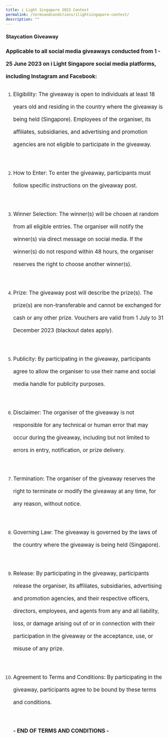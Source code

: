 ```yaml
---
title: i Light Singapore 2023 Contest
permalink: /termsandconditions/ilightsingapore-contest/
description: ""
---
```

### Staycation Giveaway

<p style="font-size:17px;line-height:40px"><b>
Applicable to all social media giveaways conducted from 1 - 25 June 2023 on i Light Singapore social media platforms, including Instagram and Facebook:</b></p>

<ol type="1">
<li><p style="font-size:17px;line-height:40px">Eligibility: The giveaway is open to individuals at least 18 years old and residing in the country where the giveaway is being held (Singapore). Employees of the organiser, its affiliates, subsidiaries, and advertising and promotion agencies are not eligible to participate in the giveaway.</p></li><br>
<li><p style="font-size:17px;line-height:40px">
How to Enter: To enter the giveaway, participants must follow specific instructions on the giveaway post.</p></li><br>
<li><p style="font-size:17px;line-height:40px">
Winner Selection: The winner(s) will be chosen at random from all eligible entries. The organiser will notify the winner(s) via direct message on social media. If the winner(s) do not respond within 48 hours, the organiser reserves the right to choose another winner(s).</p></li><br>
<li><p style="font-size:17px;line-height:40px">
Prize: The giveaway post will describe the prize(s). The prize(s) are non-transferable and cannot be exchanged for cash or any other prize. Vouchers are valid from 1 July to 31 December 2023 (blackout dates apply).</p></li><br>
<li><p style="font-size:17px;line-height:40px">
Publicity: By participating in the giveaway, participants agree to allow the organiser to use their name and social media handle for publicity purposes.</p></li><br>
<li><p style="font-size:17px;line-height:40px">
Disclaimer: The organiser of the giveaway is not responsible for any technical or human error that may occur during the giveaway, including but not limited to errors in entry, notification, or prize delivery.</p></li><br>
<li><p style="font-size:17px;line-height:40px">
Termination: The organiser of the giveaway reserves the right to terminate or modify the giveaway at any time, for any reason, without notice.</p></li><br>
<li><p style="font-size:17px;line-height:40px">
Governing Law: The giveaway is governed by the laws of the country where the giveaway is being held (Singapore).</p></li><br>
<li><p style="font-size:17px;line-height:40px">
Release: By participating in the giveaway, participants release the organiser, its affiliates, subsidiaries, advertising and promotion agencies, and their respective officers, directors, employees, and agents from any and all liability, loss, or damage arising out of or in connection with their participation in the giveaway or the acceptance, use, or misuse of any prize.</p></li><br>
<li><p style="font-size:17px;line-height:40px">Agreement to Terms and Conditions: By participating in the giveaway, participants agree to be bound by these terms and conditions.</p></li><br>
	
<p style="font-size:17px;line-height:40px">
<b>- END OF TERMS AND CONDITIONS -</b></p></ol>